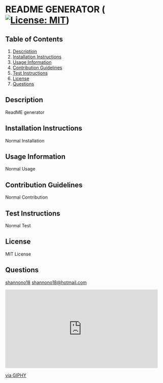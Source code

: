 # README GENERATOR ([![License: MIT](https://img.shields.io/badge/License-MIT-yellow.svg)](https://opensource.org/licenses/MIT))
  ## Table of Contents
  1. <a href="#desc">Description</a>
  2. <a href="#install">Installation Instructions</a>
  3. <a href="#usage">Usage Information</a>
  4. <a href="#contribution">Contribution Guidelines</a>
  5. <a href="#test">Test Instructions</a>
  6. <a href="#license">License</a>
  7. <a href="#questions">Questions</a>
 
  ## <a name="desc">Description</a>
  ReadME generator
  ##  <a name="install">Installation Instructions</a>
  Normal Installation
  
  ## <a name="usage">Usage Information</a>
  
  Normal Usage
  
  ## <a name="contribution">Contribution Guidelines</a>
  Normal Contribution
  
  ## <a name="test">Test Instructions<a>
  Normal Test
  
  ## <a name="license">License</a>
  MIT License
  
  ## <a name="questions">Questions</a>
  <a href='https://github.com/shannono18'>shannono18</a>
  shannono18@hotmail.com
  
  <iframe src="https://giphy.com/embed/2nKZOjbRqSfdttovqA" width="480" height="246" frameBorder="0" class="giphy-embed" allowFullScreen></iframe><p><a href="https://giphy.com/gifs/2nKZOjbRqSfdttovqA">via GIPHY</a></p>